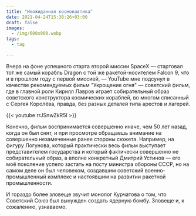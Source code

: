 ```yaml
---
title: "Неожиданная космонавтика"
date: 2021-04-24T15:38:26+03:00
draft: false
images:
  - /img/600x900.webp
tags:
  - tag

---
```

Вчера на фоне успешного старта второй миссии SpaceX — стартовал тот же самый корабль Dragon с той же ракетой-носителем Falcon 9, что и в прошлом году с первой миссией, — YouTube мне подсунул в качестве рекомендуемых фильм "Укрощение огня" — советский фильм, где в главной роли Кирилл Лавров играет собирательный образ советского конструктора космических кораблей, во многом списанный с Сергея Королёва, правда, без разных деталей типа арестов и лагерей.

{{< youtube rrJSnwZkR5I >}}

Конечно, фильм воспринимается совершенно иначе, чем 50 лет назад, когда он был снят, и при просмотре обращаешь внимание на совершенно незамеченные ранее стороны сюжета. Например, на фигуру Логунова, который практически весь фильм выступает представителем государства и который фактически совершенно не собирательный образ, а вполне конкретный Дмитрий Устинов — его моё поколение успело застать на посту министра обороны СССР, но на самом деле он был человеком, создавшим советский военно-промышленный комплекс и настоявшим на развитии ракетной промышленности.

И гораздо более зловеще звучит монолог Курчатова о том, что Советский Союз был вынужден создать ядерную бомбу. Зловеще и, к сожалению, узнаваемо.
